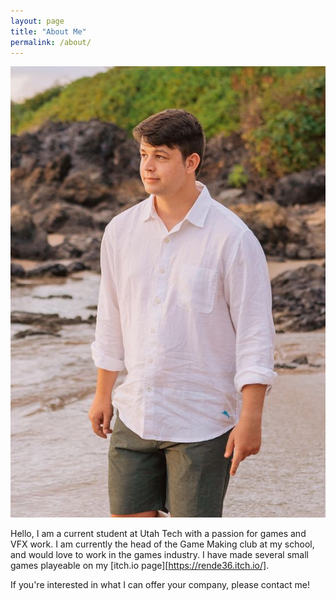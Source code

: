 ```yaml
---
layout: page
title: "About Me"
permalink: /about/
---
```


![Picture 1](/assets/Me.jpg)

Hello, I am a current student at Utah Tech with a passion for games and VFX work. I am currently the head of the Game Making club at my school, and would love to work in the games industry. I have made several small games playeable on my [itch.io page][https://rende36.itch.io/].

If you're interested in what I can offer your company, please contact me!
